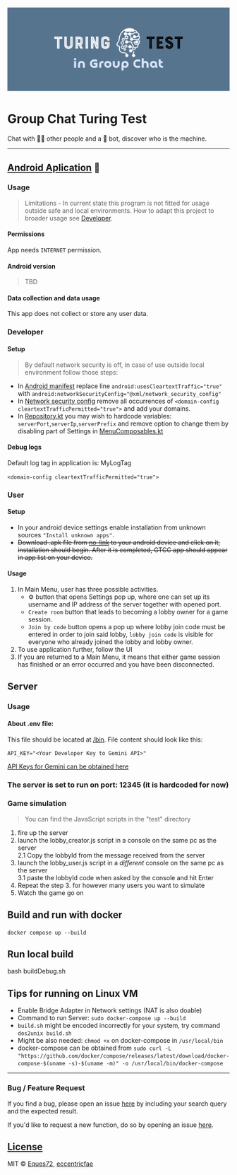 
# ![Logo](https://github.com/Eques72/GroupChatTuringTest/blob/main/resources/Logo.png)
# Group Chat Turing Test

Chat with :blond_haired_man: other people and a :robot: bot, discover who is the machine.



---

## [Android Aplication](https://github.com/Eques72/GroupChatTuringTest/blob/main/android) :iphone:
### Usage
> Limitations - In current state this program is not fitted for usage outside safe and local environments. How to adapt this project to broader usage see [Developer](https://github.com/Eques72/GroupChatTuringTest?tab=readme-ov-file#developer).

#### Permissions
App needs `INTERNET` permission. 
#### Android version
> TBD
#### Data collection and data usage
This app does not collect or store any user data.
### Developer
#### Setup
> By default network security is off, in case of use outside local environment follow those steps:
- In [Android manifest]() replace line `android:usesCleartextTraffic="true"`  with `android:networkSecurityConfig="@xml/network_security_config"`
- In [Network security config]() remove all occurrences  of `<domain-config cleartextTrafficPermitted="true">` and add your domains.
- In [Repository.kt]() you may wish to hardcode variables: `serverPort`,`serverIp`,`serverPrefix` and remove option to change them by disabling part of Settings in [MenuComposables.kt]()
#### Debug logs
Default log tag in application is: MyLogTag

```<domain-config cleartextTrafficPermitted="true">```
### User
#### Setup
- In your android device settings enable installation from unknown sources `"Install unknown apps"`.
- ~~Download .apk file from [no-link]() to your android device and click on it, installation should begin. After it is completed, GTCC app should appear in app list on your device.~~
#### Usage 
1. In Main Menu, user has three possible activities. 
   - :gear: button that opens Settings pop up, where one can set up its username and IP address of the server together with opened port.
   - `Create room`  button that leads to becoming a lobby owner for a game session.
   - `Join by code` button opens a pop up where lobby join code must be entered in order to join said lobby, `lobby join code` is visible for everyone who already joined the lobby and lobby owner. 
2. To use application further, follow the UI
3. If you are returned to a Main Menu, it means that either game session has finished or an error occurred and you have been disconnected.


## Server
### Usage
#### About .env file:
This file should be located at [/bin](https://github.com/Eques72/GroupChatTuringTest/blob/main/server/bin). File content should look like this:
```
API_KEY="<Your Developer Key to Gemini API>"
```
[API Keys for Gemini can be obtained here](https://ai.google.dev/)



### The server is set to run on port: 12345 (it is hardcoded for now)

### Game simulation
> You can find the JavaScript scripts in the "test" directory

1. fire up the server
2. launch the lobby_creator.js script in a console on the same pc as the server
<br>2.1 Copy the lobbyId from the message received from the server
3. launch the lobby_user.js script in a *different* console on the same pc as the server
<br>3.1 paste the lobbyId code when asked by the console and hit Enter
4. Repeat the step 3. for however many users you want to simulate
5. Watch the game go on

## Build and run with docker
`docker compose up --build` 

## Run local build
bash buildDebug.sh

## Tips for running on Linux VM
- Enable Bridge Adapter in Network settings (NAT is also doable)
- Command to run Server: `sudo docker-compose up --build`
- `build.sh` might be encoded incorrectly for your system, try command `dos2unix build.sh`
- Might be also needed: `chmod +x` on docker-compose in `/usr/local/bin`
- docker-compose can be obtained from `sudo curl -L "https://github.com/docker/compose/releases/latest/download/docker-compose-$(uname -s)-$(uname -m)" -o /usr/local/bin/docker-compose`

---

### Bug / Feature Request

If you find a bug, please open an issue [here](https://github.com/Eques72/GroupChatTuringTest/issues/new) by including your search query and the expected result.

If you'd like to request a new function, do so by opening an issue [here](https://github.com/Eques72/GroupChatTuringTest/issues/new).

## [License](https://github.com/Eques72/GroupChatTuringTest/blob/main/LICENSE.md)
MIT © [Eques72](https://github.com/Eques72),  [eccentricfae](https://github.com/eccentricfae)